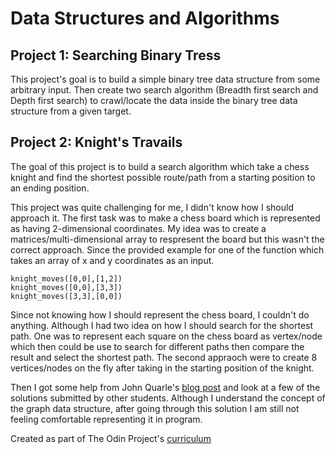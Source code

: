 # Data Structures and Algorithms

## Project 1: Searching Binary Tress

This project's goal is to build a simple binary tree data structure from some arbitrary input. Then create two search algorithm (Breadth first search and Depth first search) to crawl/locate the data inside the binary tree data structure from a given target.

## Project 2: Knight's Travails

The goal of this project is to build a search algorithm which take a chess knight and find the shortest possible route/path from a starting position to an ending position.

This project was quite challenging for me, I didn't know how I should approach it. The first task was to make a chess board which is represented as having 2-dimensional coordinates. My idea was to create a matrices/multi-dimensional array to respresent the board but this wasn't the correct approach. Since the provided example for one of the function which takes an array of x and y coordinates as an input.

```
knight_moves([0,0],[1,2])
knight_moves([0,0],[3,3])
knight_moves([3,3],[0,0])
```

Since not knowing how I should represent the chess board, I couldn't do anything. Although I had two idea on how I should search for the shortest path. One was to represent each square on the chess board as vertex/node which then could be use to search for different paths then compare the result and select the shortest path. The second appraoch were to create 8 vertices/nodes on the fly after taking in the starting position of the knight.

Then I got some help from John Quarle's [blog post](http://qdevdive.blogspot.com/2015/01/knights-travails-moving-chess-knight.html) and look at a few of the solutions submitted by other students. Although I understand the concept of the graph data structure, after going through this solution I am still not feeling comfortable representing it in program.

Created as part of The Odin Project's [curriculum](https://www.theodinproject.com/courses/ruby-programming/lessons/data-structures-and-algorithms)